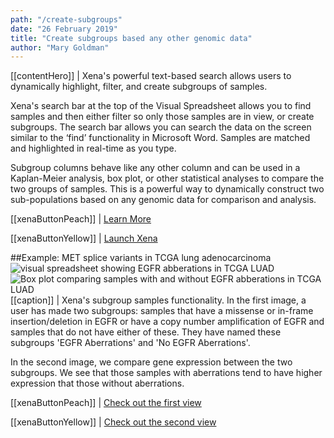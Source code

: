 ```yaml
---
path: "/create-subgroups"
date: "26 February 2019"
title: "Create subgroups based any other genomic data"
author: "Mary Goldman"
---
```


[[contentHero]]
| Xena's powerful text-based search allows users to dynamically highlight, filter, and create subgroups of samples. 

Xena's search bar at the top of the Visual Spreadsheet allows you to find samples and then either filter so only those samples are in view, or create subgroups. The search bar allows you can search the data on the screen similar to the ‘find’ functionality in Microsoft Word. Samples are matched and highlighted in real-time as you type. 

Subgroup columns behave like any other column and can be used in a Kaplan-Meier analysis, box plot, or other statistical analyses to compare the two groups of samples. This is a powerful way to dynamically construct two sub-populations based on any genomic data for comparison and analysis.

[[xenaButtonPeach]]
| [Learn More](https://ucsc-xena.gitbook.io/project/how-do-i/how-do-i-make-subgroups)

[[xenaButtonYellow]]
| [Launch Xena](https://xenabrowser.net/)

##Example: MET splice variants in TCGA lung adenocarcinoma
![visual spreadsheet showing EGFR abberations in TCGA LUAD](/images/subgroups-EGFR-LUAD.png)
![Box plot comparing samples with and without EGFR abberations in TCGA LUAD](/images/subgroups-EGFR-LUAD-boxplot.png)
[[caption]]
| Xena's subgroup samples functionality.
In the first image, a user has made two subgroups: samples that have a missense or in-frame insertion/deletion in EGFR or have a copy number amplification of EGFR and samples that do not have either of these. They have named these subgroups 'EGFR Aberrations' and 'No EGFR Aberrations'.

In the second image, we compare gene expression between the two subgroups. We see that those samples with aberrations tend to have higher expression that those without aberrations.

[[xenaButtonPeach]]
| [Check out the first view](https://xenabrowser.net/?bookmark=38be4e92f265543aa88f058bd618945d)

[[xenaButtonYellow]]
| [Check out the second view](https://xenabrowser.net/?bookmark=dc05bbdcf590f7df4506fbcd721f60b5)


